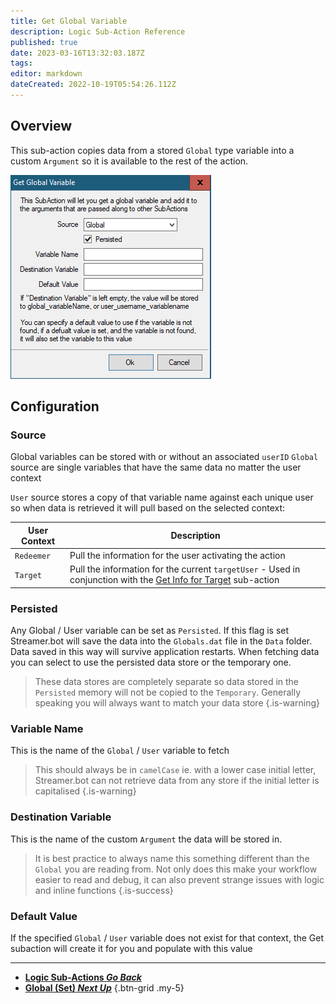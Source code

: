 ```yaml
---
title: Get Global Variable
description: Logic Sub-Action Reference
published: true
date: 2023-03-16T13:32:03.187Z
tags: 
editor: markdown
dateCreated: 2022-10-19T05:54:26.112Z
---
```


## Overview
This sub-action copies data from a stored `Global` type variable into a custom `Argument` so it is available to the rest of the action.

![logic-global-get.png](/logic-global-get.png)

## Configuration
### Source
Global variables can be stored with or without an associated `userID`
`Global` source are single variables that have the same data no matter the user context

`User` source stores a copy of that variable name against each unique user so when data is retrieved it will pull based on the selected context:

User Context | Description
-----|-----
`Redeemer`|Pull the information for the user activating the action
`Target`|Pull the information for the current `targetUser` - Used in conjunction with the [Get Info for Target](/Sub-Actions/Twitch/Get-User-Info-for-Target) sub-action


### Persisted
Any Global / User variable can be set as `Persisted`. If this flag is set Streamer.bot will save the data into the `Globals.dat` file in the `Data` folder. Data saved in this way will survive application restarts. 
When fetching data you can select to use the persisted data store or the temporary one. 
> These data stores are completely separate so data stored in the `Persisted` memory will not be copied to the `Temporary`. Generally speaking you will always want to match your data store
{.is-warning}

### Variable Name
This is the name of the `Global` / `User` variable to fetch
> This should always be in `camelCase` ie. with a lower case initial letter, Streamer.bot can not retrieve data from any store if the initial letter is capitalised
{.is-warning}

### Destination Variable
This is the name of the custom `Argument` the data will be stored in.
> It is best practice to always name this something different than the `Global` you are reading from. Not only does this make your workflow easier to read and debug, it can also prevent strange issues with logic and inline functions
{.is-success}

### Default Value
If the specified `Global` / `User` variable does not exist for that context, the Get subaction will create it for you and populate with this value

---

- [<i class="mdi mdi-chevron-left"></i> **Logic Sub-Actions *Go Back***](/Sub-Actions/Logic)
- [<i class="mdi mdi-earth primary--text"></i> **Global (Set) *Next Up***](/Sub-Actions/Logic/Set-Global-Variable)
{.btn-grid .my-5}